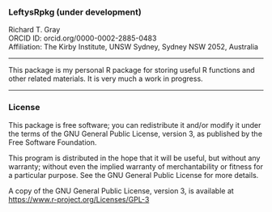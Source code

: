 ### LeftysRpkg (under development)

Richard T. Gray <br>
ORCID ID: orcid.org/0000-0002-2885-0483 <br>
Affiliation: The Kirby Institute, UNSW Sydney, Sydney NSW 2052, Australia

---

This package is my personal R package for storing useful R functions and other related materials. It is very much a work in progress.

---

### License

This package is free software; you can redistribute it and/or modify it
under the terms of the GNU General Public License, version 3, as
published by the Free Software Foundation.

This program is distributed in the hope that it will be useful, but
without any warranty; without even the implied warranty of
merchantability or fitness for a particular purpose.  See the GNU
General Public License for more details.

A copy of the GNU General Public License, version 3, is available at
<https://www.r-project.org/Licenses/GPL-3>